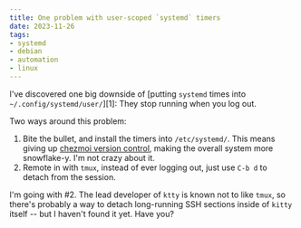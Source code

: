 ```yaml
---
title: One problem with user-scoped `systemd` timers
date: 2023-11-26
tags: 
- systemd
- debian
- automation
- linux
---
```


I've discovered one big downside of [putting `systemd` times into `~/.config/systemd/user/`][1]: They stop running when you log out.

Two ways around this problem:

1. Bite the bullet, and install the timers into `/etc/systemd/`. This means giving up [chezmoi version control](https://www.chezmoi.io/), making the overall system more snowflake-y. I'm not crazy about it.
2. Remote in with `tmux`, instead of ever logging out, just use `C-b d` to detach from the session. 

I'm going with #2. The lead developer of `ktty` is known not to like `tmux`, so there's probably a way to detach long-running SSH sections inside of `kitty` itself -- but I haven't found it yet. Have you? 
